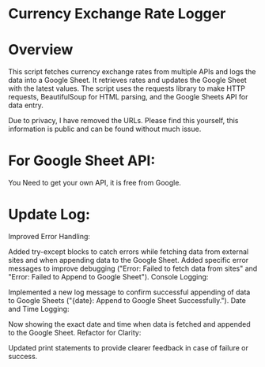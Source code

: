 # Currency Exchange Rate Logger
# Overview
This script fetches currency exchange rates from multiple APIs and logs the data into a Google Sheet. It retrieves rates and updates the Google Sheet with the latest values. The script uses the requests library to make HTTP requests, BeautifulSoup for HTML parsing, and the Google Sheets API for data entry.

Due to privacy, I have removed the URLs. Please find this yourself, this information is public and can be found without much issue. 

# For Google Sheet API:
You Need to get your own API, it is free from Google. 

# Update Log:

Improved Error Handling:

Added try-except blocks to catch errors while fetching data from external sites and when appending data to the Google Sheet.
Added specific error messages to improve debugging ("Error: Failed to fetch data from sites" and "Error: Failed to Append to Google Sheet").
Console Logging:

Implemented a new log message to confirm successful appending of data to Google Sheets ("{date}: Append to Google Sheet Successfully.").
Date and Time Logging:

Now showing the exact date and time when data is fetched and appended to the Google Sheet.
Refactor for Clarity:

Updated print statements to provide clearer feedback in case of failure or success.
